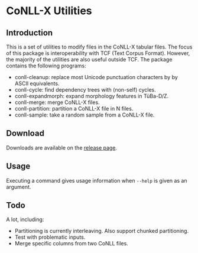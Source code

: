 # CoNLL-X Utilities

## Introduction

This is a set of utilities to modify files in the CoNLL-X tabular files. The
focus of this package is interoperability with TCF (Text Corpus Format).
However, the majority of the utilities are also useful outside TCF. The
package contains the following programs:

* conll-cleanup: replace most Unicode punctuation characters by
                 by ASCII equivalents.
* conll-cycle: find dependency trees with (non-self) cycles.
* conll-expandmorph: expand morphology features in TüBa-D/Z.
* conll-merge: merge CoNLL-X files.
* conll-partition: partition a CoNLL-X file in N files.
* conll-sample: take a random sample from a CoNLL-X file.

## Download

Downloads are available on the [release
page](https://github.com/danieldk/conllx-utils/releases).

## Usage

Executing a command gives usage information when `--help` is given
as an argument.

## Todo

A lot, including:

* Partitioning is currently interleaving. Also support chunked partitioning.
* Test with problematic inputs.
* Merge specific columns from two CoNLL files.

